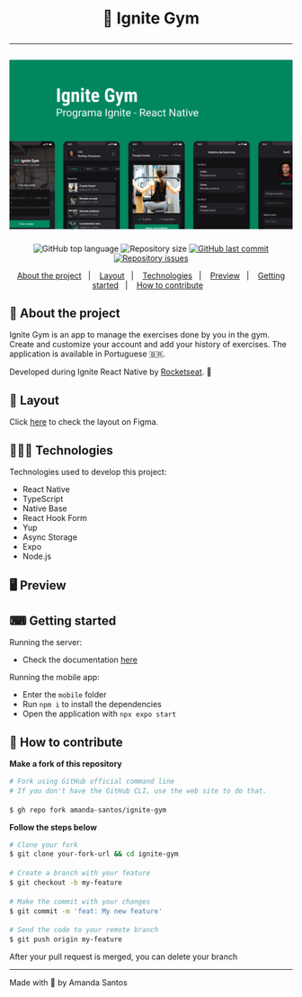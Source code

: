 <h1 align="center">
  💪 Ignite Gym
  <hr />
  <img src="assets/cover.png" alt="" />
</h1>

<p align="center">
  <img alt="GitHub top language" src="https://img.shields.io/github/languages/top/amanda-santos/ignite-gym">

  <img alt="Repository size" src="https://img.shields.io/github/repo-size/amanda-santos/ignite-gym">

  <a href="https://github.com/amanda-santos/ignite-gym/commits/master">
    <img alt="GitHub last commit" src="https://img.shields.io/github/last-commit/amanda-santos/ignite-gym">
  </a>

  <a href="https://github.com/amanda-santos/ignite-gym/issues">
    <img alt="Repository issues" src="https://img.shields.io/github/issues/amanda-santos/ignite-gym">
  </a>
</p>

<p align="center">
  <a href="#-about-the-project">About the project</a>&nbsp;&nbsp;&nbsp;|&nbsp;&nbsp;&nbsp;
  <a href="#-layout">Layout</a>&nbsp;&nbsp;&nbsp;|&nbsp;&nbsp;&nbsp;
  <a href="#-technologies">Technologies</a>&nbsp;&nbsp;&nbsp;|&nbsp;&nbsp;&nbsp;
  <a href="#-preview">Preview</a>&nbsp;&nbsp;&nbsp;|&nbsp;&nbsp;&nbsp;
  <a href="#-getting-started">Getting started</a>&nbsp;&nbsp;&nbsp;|&nbsp;&nbsp;&nbsp;
  <a href="#-how-to-contribute">How to contribute</a>&nbsp;&nbsp;&nbsp;
</p>

## 📝 About the project

<p>
Ignite Gym is an app to manage the exercises done by you in the gym. Create and customize your account and add your history of exercises. The application is available in Portuguese 🇧🇷.
</p>

<p>
Developed during Ignite React Native by <a href="https://rocketseat.com.br/">Rocketseat</a>. 🚀
</p>

## 🎨 Layout

<p>
  Click <a href="https://www.figma.com/file/JqjFww16WmjMFWnEkyp6MU/Ignite-Gym-(Community)?node-id=47%3A273&t=VRtA4nMUqF55QAME-1">here</a> to check the layout on Figma.
</p>

## 👩🏻‍💻 Technologies

Technologies used to develop this project:

- React Native
- TypeScript
- Native Base
- React Hook Form
- Yup
- Async Storage
- Expo
- Node.js

## 🖥 Preview



## ⌨ Getting started

Running the server: 
- Check the documentation [here](/api/README.md)

Running the mobile app:
- Enter the `mobile` folder
- Run `npm i` to install the dependencies
- Open the application with `npx expo start`

## 🤔 How to contribute

**Make a fork of this repository**

```bash
# Fork using GitHub official command line
# If you don't have the GitHub CLI, use the web site to do that.

$ gh repo fork amanda-santos/ignite-gym
```

**Follow the steps below**

```bash
# Clone your fork
$ git clone your-fork-url && cd ignite-gym

# Create a branch with your feature
$ git checkout -b my-feature

# Make the commit with your changes
$ git commit -m 'feat: My new feature'

# Send the code to your remote branch
$ git push origin my-feature
```

After your pull request is merged, you can delete your branch

---

Made with 💚 by Amanda Santos
